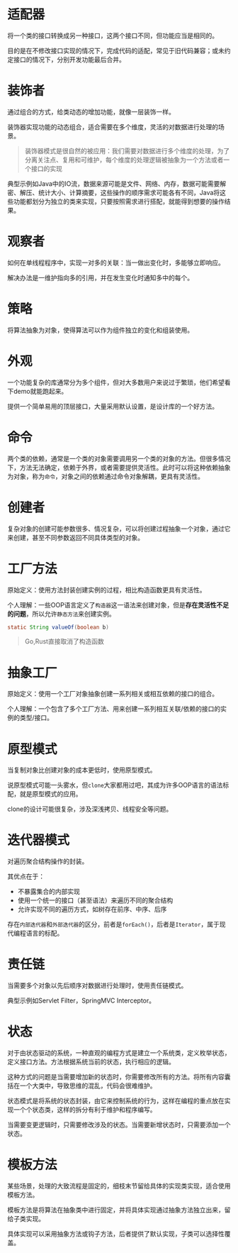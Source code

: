 # 适配器

将一个类的接口转换成另一种接口，这两个接口不同，但功能应当是相同的。

目的是在不修改接口实现的情况下，完成代码的适配，常见于旧代码兼容；或未约定接口的情况下，分别开发功能最后合并。

# 装饰者

通过组合的方式，给类动态的增加功能，就像一层装饰一样。

装饰器实现功能的动态组合，适合需要在多个维度，灵活的对数据进行处理的场景。

>装饰器模式是很自然的被应用：我们需要对数据进行多个维度的处理，为了分离关注点、复用和可维护，每个维度的处理逻辑被抽象为一个方法或者一个接口的实现

典型示例如Java中的IO流，数据来源可能是文件、网络、内存，数据可能需要解密、解压、统计大小、计算摘要，这些操作的顺序需求可能各有不同，Java将这些功能都划分为独立的类来实现，只要按照需求进行搭配，就能得到想要的操作结果。

# 观察者

如何在单线程程序中，实现一对多的关联：当一做出变化时，多能够立即响应。

解决办法是一维护指向多的引用，并在发生变化时通知多中的每个。

# 策略

将算法抽象为对象，使得算法可以作为组件独立的变化和组装使用。

# 外观

一个功能复杂的库通常分为多个组件，但对大多数用户来说过于繁琐，他们希望看下demo就能跑起来。

提供一个简单易用的顶层接口，大量采用默认设置，是设计库的一个好方法。

# 命令

两个类的依赖，通常是一个类的对象需要调用另一个类的对象的方法。但很多情况下，方法无法确定，依赖于外界，或者需要提供灵活性。此时可以将这种依赖抽象为对象，称为`命令`，对象之间的依赖通过命令对象解耦，更具有灵活性。

# 创建者

复杂对象的创建可能参数很多、情况复杂，可以将创建过程抽象一个对象，通过它来创建，甚至不同参数返回不同具体类型的对象。

# 工厂方法

原始定义：使用方法封装创建实例的过程，相比构造函数更具有灵活性。

个人理解：一些OOP语言定义了`构造器`这一语法来创建对象，但是**存在灵活性不足的问题**，所以允许`静态方法`来创建实例。

```java
static String valueOf(boolean b)
```

>Go,Rust直接取消了构造函数

# 抽象工厂

原始定义：使用一个工厂对象抽象创建一系列相关或相互依赖的接口的组合。

个人理解：一个包含了多个工厂方法、用来创建一系列相互关联/依赖的接口的实例的类型/接口。

# 原型模式

当复制对象比创建对象的成本更低时，使用原型模式。

说原型模式可能一头雾水，但`clone`大家都用过吧，其成为许多OOP语言的语法标配，就是原型模式的应用。

clone的设计可能很复杂，涉及深浅拷贝、线程安全等问题。

# 迭代器模式

对遍历聚合结构操作的封装。

其优点在于：

- 不暴露集合的内部实现
- 使用一个统一的接口（甚至语法）来遍历不同的聚合结构
- 允许实现不同的遍历方式，如树存在前序、中序、后序

存在`内部迭代器`和`外部迭代器`的区分，前者是`forEach()`，后者是`Iterator`，属于现代编程语言的标配。

# 责任链

当需要多个对象以先后顺序对数据进行处理时，使用责任链模式。

典型示例如Servlet Filter，SpringMVC Interceptor。
# 状态

对于由状态驱动的系统，一种直观的编程方式是建立一个系统类，定义枚举状态，定义接口方法。方法根据系统当前的状态，执行相应的逻辑。

这种方式的问题是当需要增加新的状态时，你需要修改所有的方法。将所有内容囊括在一个大类中，导致思维的混乱，代码会很难维护。

状态模式是将系统的状态封装，由它来控制系统的行为，这样在编程的重点放在实现一个个状态类，这样的拆分有利于维护和程序编写。

当需要变更逻辑时，只需要修改涉及的状态。当需要新增状态时，只需要添加一个状态。

# 模板方法

某些场景，处理的大致流程是固定的，细枝末节留给具体的实现类实现，适合使用模板方法。

模板方法是将算法在抽象类中进行固定，并将具体实现通过抽象方法独立出来，留给子类实现。

具体实现可以采用抽象方法或钩子方法，后者提供了默认实现，子类可以选择性覆盖。